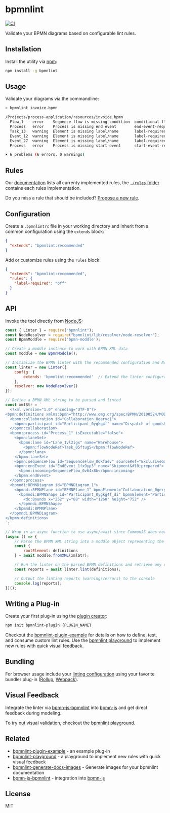 # bpmnlint

[![CI](https://github.com/bpmn-io/bpmnlint/workflows/CI/badge.svg)](https://github.com/bpmn-io/bpmnlint/actions?query=workflow%3ACI)

Validate your BPMN diagrams based on configurable lint rules.


## Installation

Install the utility via [npm](https://www.npmjs.com/package/bpmnlint):

```sh
npm install -g bpmnlint
```


## Usage

Validate your diagrams via the commandline:

```sh
> bpmnlint invoice.bpmn

/Projects/process-application/resources/invoice.bpmn
  Flow_1    error    Sequence flow is missing condition  conditional-flows
  Process   error    Process is missing end event        end-event-required
  Task_13   warning  Element is missing label/name       label-required
  Event_12  warning  Element is missing label/name       label-required
  Event_27  warning  Element is missing label/name       label-required
  Process   error    Process is missing start event      start-event-required

✖ 6 problems (6 errors, 0 warnings)
```


## Rules

Our [documentation](https://github.com/bpmn-io/bpmnlint/tree/master/docs/rules#rules) lists all currenty implemented rules, the [`./rules` folder](https://github.com/bpmn-io/bpmnlint/tree/master/rules) contains each rules implementation.

Do you miss a rule that should be included? [Propose a new rule](https://github.com/bpmn-io/bpmnlint/issues/new?assignees=&labels=rules&template=NEW_RULE.md).


## Configuration

Create a `.bpmnlintrc` file in your working directory and inherit from a common configuration using the `extends` block:

```json
{
  "extends": "bpmnlint:recommended"
}
```

Add or customize rules using the `rules` block:

```json
{
  "extends": "bpmnlint:recommended",
  "rules": {
    "label-required": "off"
  }
}
```


## API

Invoke the tool directly from [NodeJS](https://nodejs.org/en):

```javascript
const { Linter } = require("bpmnlint");
const NodeResolver = require("bpmnlint/lib/resolver/node-resolver");
const BpmnModdle = require('bpmn-moddle');

// Create a moddle instance to work with BPMN XML data
const moddle = new BpmnModdle();

// Initialize the BPMN linter with the recommended configuration and NodeResolver
const linter = new Linter({
    config: {
        extends: 'bpmnlint:recommended'  // Extend the linter configuration using bpmnlint's recommended rules
    },
    resolver: new NodeResolver()
});

// Define a BPMN XML string to be parsed and linted
const xmlStr = `
  <?xml version="1.0" encoding="UTF-8"?>
<bpmn:definitions xmlns:bpmn="http://www.omg.org/spec/BPMN/20100524/MODEL" xmlns:bpmndi="http://www.omg.org/spec/BPMN/20100524/DI" xmlns:di="http://www.omg.org/spec/DD/20100524/DI" xmlns:dc="http://www.omg.org/spec/DD/20100524/DC" xmlns:xsi="http://www.w3.org/2001/XMLSchema-instance" id="Definitions_1" targetNamespace="http://bpmn.io/schema/bpmn">
  <bpmn:collaboration id="Collaboration_0geryc1">
    <bpmn:participant id="Participant_0ygkg4f" name="Dispatch of goods&#10;Computer Hardware Shop" processRef="Process_1" />
  </bpmn:collaboration>
  <bpmn:process id="Process_1" isExecutable="false">
    <bpmn:laneSet>
      <bpmn:lane id="Lane_1vl2igx" name="Warehouse">
        <bpmn:flowNodeRef>Task_05ftug5</bpmn:flowNodeRef>
      </bpmn:lane>
    </bpmn:laneSet>
    <bpmn:sequenceFlow id="SequenceFlow_06kfaev" sourceRef="ExclusiveGateway_0z5sib0" targetRef="Task_0sl26uo" />
    <bpmn:endEvent id="EndEvent_1fx9yp3" name="Shipment&#10;prepared">
      <bpmn:incoming>SequenceFlow_0v64x8b</bpmn:incoming>
    </bpmn:endEvent>
  </bpmn:process>
  <bpmndi:BPMNDiagram id="BPMNDiagram_1">
    <bpmndi:BPMNPlane id="BPMNPlane_1" bpmnElement="Collaboration_0geryc1">
      <bpmndi:BPMNShape id="Participant_0ygkg4f_di" bpmnElement="Participant_0ygkg4f">
        <dc:Bounds x="252" y="88" width="1260" height="752" />
      </bpmndi:BPMNShape>
    </bpmndi:BPMNPlane>
  </bpmndi:BPMNDiagram>
</bpmn:definitions>
`;

// Wrap in an async function to use async/await since CommonJS does not allow top-level await
(async () => {
    // Parse the BPMN XML string into a moddle object representing the BPMN structure
    const {
        rootElement: definitions
    } = await moddle.fromXML(xmlStr);

    // Run the linter on the parsed BPMN definitions and retrieve any reports
    const reports = await linter.lint(definitions);

    // Output the linting reports (warnings/errors) to the console
    console.log(reports);
})();
```


## Writing a Plug-in

Create your first plug-in using the [plugin creator](https://github.com/nikku/create-bpmnlint-plugin):

```sh
npm init bpmnlint-plugin {PLUGIN_NAME}
```

Checkout the [bpmnlint-plugin-example](https://github.com/bpmn-io/bpmnlint-plugin-example) for details on how to define, test, and consume custom lint rules. Use the [bpmnlint playground](https://github.com/bpmn-io/bpmnlint-playground) to implement new rules with quick visual feedback.


## Bundling

For browser usage include your [linting configuration](#configuration) using your favorite bundler plug-in ([Rollup](https://www.npmjs.com/package/rollup-plugin-bpmnlint), [Webpack](https://www.npmjs.com/package/bpmnlint-loader)).


## Visual Feedback

Integrate the linter via [bpmn-js-bpmnlint](https://github.com/bpmn-io/bpmn-js-bpmnlint) into [bpmn-js](https://github.com/bpmn-io/bpmn-js) and get direct feedback during modeling.

To try out visual validation, checkout the [bpmnlint playground](https://github.com/bpmn-io/bpmnlint-playground).


## Related

* [bpmnlint-plugin-example](https://github.com/bpmn-io/bpmnlint-plugin-example) - an example plug-in
* [bpmnlint-playground](https://github.com/bpmn-io/bpmnlint-playground) - a playground to implement new rules with quick visual feedback
* [bpmnlint-generate-docs-images](https://github.com/bpmn-io/bpmnlint-generate-docs-images) - Generate images for your bpmnlint documentation
* [bpmn-js-bpmnlint](https://github.com/bpmn-io/bpmn-js-bpmnlint) - integration into [bpmn-js](https://github.com/bpmn-io/bpmn-js)


## License

MIT
